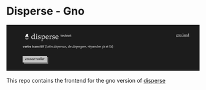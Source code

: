# Disperse - Gno

![alt text](image.png)

This repo contains the frontend for the gno version of [disperse](https://disperse.app/)
